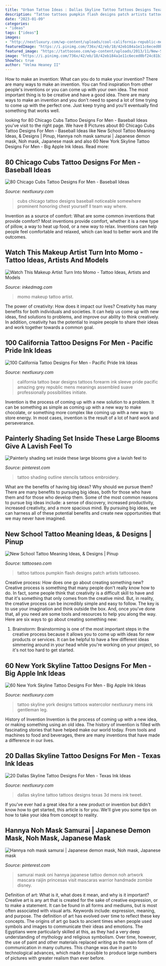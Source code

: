 ```yaml
---
title: "Urban Tattoo Ideas : Dallas Skyline Tattoo Tattoos Designs Texas 3d Mens Ink Tweet"
description: "Tattoo tattoos pumpkin flash designs patch artists tattooseo"
date: "2023-01-09"
categories:
- "ideas"
tags: ["ideas"]
images:
- "http://nextluxury.com/wp-content/uploads/cool-california-republic-mens-black-and-grey-shaded-tattoos.jpg"
featuredImage: "https://i.pinimg.com/736x/42/eb/18/42eb184a1e11c6eced0bf24c81b3949a--tattoo-shading-tattoo-outline.jpg?b=t"
featured_image: "https://tattooseo.com/wp-content/uploads/2013/11/New-School-Tattoo-29.jpg"
image: "https://i.pinimg.com/736x/42/eb/18/42eb184a1e11c6eced0bf24c81b3949a--tattoo-shading-tattoo-outline.jpg?b=t"
ShowToc: true
author: "Velma Heaney II"
---
```



How to make an invention: What can you do to make your invention?
There are many ways to make an invention. You can find inspiration from other people's inventions or you can come up with your own idea. The most important thing is to be creative and have a good idea. There are many ways to make an invention and you don't need to spend a lot of time trying to come up with the perfect one. Just keep trying and you'll eventually find something that works well.

	

		
looking for 80 Chicago Cubs Tattoo Designs For Men - Baseball Ideas you've visit to the right page. We have 8 Pictures about 80 Chicago Cubs Tattoo Designs For Men - Baseball Ideas like New School Tattoo Meaning Ideas, &amp; Designs | Pinup, Hannya noh mask samurai | Japanese demon mask, Noh mask, Japanese mask and also 60 New York Skyline Tattoo Designs For Men - Big Apple Ink Ideas. Read more:
		
    
## 80 Chicago Cubs Tattoo Designs For Men - Baseball Ideas

<img loading=lazy src="http://nextluxury.com/wp-content/uploads/guys-chicago-cubs-bear-simple-red-and-blue-ink-forearm-tattoo.jpg" onerror="this.onerror=null;this.src='https://tse3.mm.bing.net/th?id=OIP.Di2eAvF-lsi7DI847b5-CQHaHa&amp;pid=15.1';" alt="80 Chicago Cubs Tattoo Designs For Men - Baseball Ideas">

_Source: nextluxury.com_

>cubs chicago tattoo designs baseball noticeable somewhere prominent honoring chest yourself ll team way where. 

	

Invention as a source of comfort: What are some common inventions that provide comfort?
Most inventions provide comfort, whether it is a new type of pillow, a way to heat up food, or a new way to relax. Inventions can help people feel comfortable and relaxed, which can lead to better work and life outcomes.

    
## Watch This Makeup Artist Turn Into Momo - Tattoo Ideas, Artists And Models

<img loading=lazy src="https://www.inkedmag.com/.image/t_share/MTU5MDMyMzgwNDQ1NjMyMTQ5/momo-feat.jpg" onerror="this.onerror=null;this.src='https://tse1.mm.bing.net/th?id=OIP.Kols6twPiqxqYjhBaFOU1AHaF7&amp;pid=15.1';" alt="Watch This Makeup Artist Turn Into Momo - Tattoo Ideas, Artists and Models">

_Source: inkedmag.com_

>momo makeup tattoo artist. 

	

The power of creativity: How does it impact our lives?
Creativity has many benefits for both individuals and societies. It can help us come up with new ideas, find solutions to problems, and improve our ability to think creatively. In addition, creativity has the potential to inspire people to share their ideas and work together towards a common goal.

    
## 100 California Tattoo Designs For Men - Pacific Pride Ink Ideas

<img loading=lazy src="http://nextluxury.com/wp-content/uploads/cool-california-republic-mens-black-and-grey-shaded-tattoos.jpg" onerror="this.onerror=null;this.src='https://tse2.mm.bing.net/th?id=OIP.kZ3rAiKCV6otgMjzKooLjwHaHE&amp;pid=15.1';" alt="100 California Tattoo Designs For Men - Pacific Pride Ink Ideas">

_Source: nextluxury.com_

>california tattoo bear designs tattoos forearm ink sleeve pride pacific amazing grey republic mens meanings assembled suave professionally possibilities initiate. 

	

Invention is the process of coming up with a new solution to a problem. It can be something as simple as coming up with a new way to make chocolate, or something more complex like coming up with a new way to store energy. In most cases, invention is the result of a lot of hard work and perseverance.

    
## Painterly Shading Set Inside These Large Blooms Give A Lavish Feel To

<img loading=lazy src="https://i.pinimg.com/736x/42/eb/18/42eb184a1e11c6eced0bf24c81b3949a--tattoo-shading-tattoo-outline.jpg?b=t" onerror="this.onerror=null;this.src='https://tse3.mm.bing.net/th?id=OIP.SmaRtNPI7_07ixqTgjw7kgAAAA&amp;pid=15.1';" alt="Painterly shading set inside these large blooms give a lavish feel to">

_Source: pinterest.com_

>tattoo shading outline stencils tattoos embroidery. 

	

What are the benefits of having big ideas? Why should we pursue them?
There are many benefits to pursuing big ideas, both for those who have them and for those who develop them. Some of the most common reasons to pursue big ideas include: a sense of discovery, increased productivity, increased creativity, and a more spacious mind. By pursuing big ideas, we can harness all of these potential benefits and create new opportunities that we may never have imagined.

    
## New School Tattoo Meaning Ideas, &amp; Designs | Pinup

<img loading=lazy src="https://tattooseo.com/wp-content/uploads/2013/11/New-School-Tattoo-29.jpg" onerror="this.onerror=null;this.src='https://tse4.mm.bing.net/th?id=OIP.PN6ragRl9otuKJPMZuTeAQAAAA&amp;pid=15.1';" alt="New School Tattoo Meaning Ideas, &amp; Designs | Pinup">

_Source: tattooseo.com_

>tattoo tattoos pumpkin flash designs patch artists tattooseo. 

	

Creative process: How does one go about creating something new?
Creative process is something that many people don't really know how to do. In fact, some people think that creativity is a difficult skill to have and that it's something that only comes from the creative mind. But, in reality, the creative process can be incredibly simple and easy to follow. The key is to use your imagination and think outside the box. And, once you've done that, all you need are some tools and resources to help you along the way. Here are six ways to go about creating something new: 
1) Brainstorm: Brainstorming is one of the most important steps in the creative process because it allows you to come up with ideas for new products or services. It can be helpful to have a few different ideas simmering around in your head while you're working on your project, so it's not too hard to get started.

    
## 60 New York Skyline Tattoo Designs For Men - Big Apple Ink Ideas

<img loading=lazy src="http://nextluxury.com/wp-content/uploads/watercolor-sketched-upper-back-new-york-city-skyline-mens-tattoo-designs.jpg" onerror="this.onerror=null;this.src='https://tse4.mm.bing.net/th?id=OIP.ccckDxoL1ODSfSoWdVyBMAHaHa&amp;pid=15.1';" alt="60 New York Skyline Tattoo Designs For Men - Big Apple Ink Ideas">

_Source: nextluxury.com_

>tattoo skyline york designs tattoos watercolor nextluxury mens ink gentleman leg. 

	

History of Invention
Invention is the process of coming up with a new idea, or making something using an old idea. The history of invention is filled with fascinating stories that have helped make our world today. From tools and machines to food and beverages, there are many inventions that have made a difference in our lives.

    
## 20 Dallas Skyline Tattoo Designs For Men - Texas Ink Ideas

<img loading=lazy src="http://nextluxury.com/wp-content/uploads/upper-back-3d-unique-mens-dallas-skyline-tattoos.jpg" onerror="this.onerror=null;this.src='https://tse2.mm.bing.net/th?id=OIP.G-MRb_hRclMB-z-RaEL_JwHaFj&amp;pid=15.1';" alt="20 Dallas Skyline Tattoo Designs For Men - Texas Ink Ideas">

_Source: nextluxury.com_

>dallas skyline tattoo tattoos designs texas 3d mens ink tweet. 

	

If you've ever had a great idea for a new product or invention but didn't know how to get started, this article is for you. We'll give you some tips on how to take your idea from concept to reality.

    
## Hannya Noh Mask Samurai | Japanese Demon Mask, Noh Mask, Japanese Mask

<img loading=lazy src="https://i.pinimg.com/736x/22/d1/03/22d10334ba855d35b50b2910a22e94bf.jpg" onerror="this.onerror=null;this.src='https://tse2.mm.bing.net/th?id=OIP.jA3XvIXnyKfRMFY0pU0blgHaNK&amp;pid=15.1';" alt="Hannya noh mask samurai | Japanese demon mask, Noh mask, Japanese mask">

_Source: pinterest.com_

>samurai mask oni hannya japanese tattoo demon noh artwork mascara raijin princesas visit mascaras warrior handmade zombie disney. 

	

Definition of art: What is it, what does it mean, and why is it important?
Creative art is any art that is created for the sake of creative expression, or to make a statement. It can be found in all forms and mediums, but is most often associated with visual arts. Keywords include: expression, meaning, and purpose. The definition of art has evolved over time to reflect these key concepts.
The origins of art go back to ancient times when people used symbols and images to communicate their ideas and emotions. The Egyptians were particularly skilled at this, as they had a very deep understanding of mythology and religious symbolism. Over time, however, the use of paint and other materials replaced writing as the main form of communication in many cultures. This change was due in part to technological advances, which made it possible to produce large numbers of pictures with greater realism than ever before.

